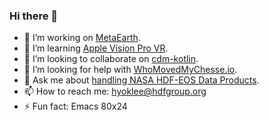 ### Hi there 👋


- 🔭 I’m working on [MetaEarth](https://github.com/hdfeos/meta).
- 🌱 I’m learning [Apple Vision Pro VR](https://www.apple.com/apple-vision-pro/).
- 👯 I’m looking to collaborate on [cdm-kotlin](https://github.com/JohnLCaron/cdm-kotlin).
- 🤔 I’m looking for help with [WhoMovedMyChesse.io](https://github.com/hdfeos/whomovedmycheese.io).
- 💬 Ask me about [handling NASA HDF-EOS Data Products](https://github.com/hdfeos/forum/discussions/).
- 📫 How to reach me: hyoklee@hdfgroup.org
- ⚡ Fun fact: Emacs 80x24

